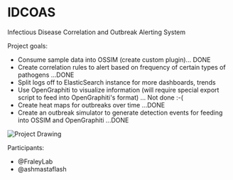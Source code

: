 IDCOAS
======

Infectious Disease Correlation and Outbreak Alerting System

Project goals:
+ Consume sample data into OSSIM (create custom plugin)... DONE
+ Create correlation rules to alert based on frequency of certain types of pathogens ...DONE
+ Split logs off to ElasticSearch instance for more dashboards, trends
+ Use OpenGraphiti to visualize information (will require special export script to feed into OpenGraphiti's format) … Not done :-(
+ Create heat maps for outbreaks over time ...DONE
+ Create an outbreak simulator to generate detection events for feeding into OSSIM and OpenGraphiti ...DONE

![Project Drawing](https://raw.github.com/ashmastaflash/IDCOAS/master/ProjectDrawing.jpg)

Participants:
+ @FraleyLab
+ @ashmastaflash
  
  
